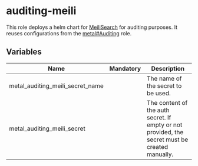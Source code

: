 # auditing-meili

This role deploys a helm chart for [MeiliSearch](https://github.com/meilisearch/meilisearch-kubernetes) for auditing purposes. It reuses configurations from the [metal#Auditing](../metal/README.md#auditing) role.

## Variables

| Name                             | Mandatory | Description                                                                                    |
| -------------------------------- | --------- | ---------------------------------------------------------------------------------------------- |
| metal_auditing_meili_secret_name |           | The name of the secret to be used.                                                             |
| metal_auditing_meili_secret      |           | The content of the auth secret. If empty or not provided, the secret must be created manually. |
